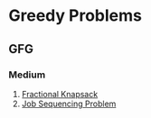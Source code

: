 # Greedy Problems

## GFG

### Medium
1. [Fractional Knapsack](https://www.geeksforgeeks.org/problems/fractional-knapsack-1587115620/1?itm_source=geeksforgeeks&itm_medium=article&itm_campaign=bottom_sticky_on_article)
2. [Job Sequencing Problem](https://www.geeksforgeeks.org/problems/job-sequencing-problem-1587115620/1)
